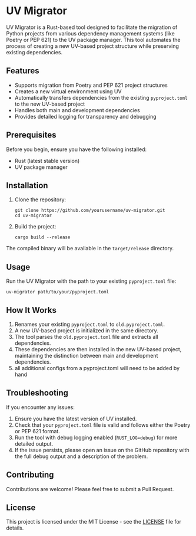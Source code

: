# UV Migrator

UV Migrator is a Rust-based tool designed to facilitate the migration of Python projects from various dependency
management systems (like Poetry or PEP 621) to the UV package manager. This tool automates the process of creating a new
UV-based project structure while preserving existing dependencies.

## Features

- Supports migration from Poetry and PEP 621 project structures
- Creates a new virtual environment using UV
- Automatically transfers dependencies from the existing `pyproject.toml` to the new UV-based project
- Handles both main and development dependencies
- Provides detailed logging for transparency and debugging

## Prerequisites

Before you begin, ensure you have the following installed:

- Rust (latest stable version)
- UV package manager

## Installation

1. Clone the repository:
   ```
   git clone https://github.com/yourusername/uv-migrator.git
   cd uv-migrator
   ```

2. Build the project:
   ```
   cargo build --release
   ```

The compiled binary will be available in the `target/release` directory.

## Usage

Run the UV Migrator with the path to your existing `pyproject.toml` file:

```
uv-migrator path/to/your/pyproject.toml
```

## How It Works

1. Renames your existing `pyproject.toml` to `old.pyproject.toml`.
2. A new UV-based project is initialized in the same directory.
3. The tool parses the `old.pyproject.toml` file and extracts all dependencies.
4. These dependencies are then installed in the new UV-based project, maintaining the distinction between main and
   development dependencies.
5. all additional configs from a pyproject.toml will need to be added by hand

## Troubleshooting

If you encounter any issues:

1. Ensure you have the latest version of UV installed.
2. Check that your `pyproject.toml` file is valid and follows either the Poetry or PEP 621 format.
3. Run the tool with debug logging enabled (`RUST_LOG=debug`) for more detailed output.
4. If the issue persists, please open an issue on the GitHub repository with the full debug output and a description of
   the problem.

## Contributing

Contributions are welcome! Please feel free to submit a Pull Request.

## License

This project is licensed under the MIT License - see the [LICENSE](LICENSE) file for details.
